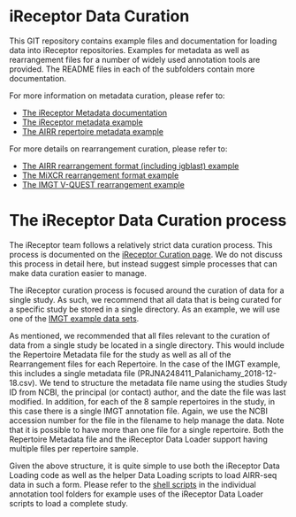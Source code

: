 # iReceptor Data Curation

This GIT repository contains example files and documentation for loading data into iReceptor repositories. Examples for metadata as well as rearrangement files for a number of widely used annotation tools are provided. The README files in each of the subfolders contain more documentation.

For more information on metadata curation, please refer to: 
* [The iReceptor Metadata documentation](metadata)
* [The iReceptor metadata example](test/ir_repertoire)
* [The AIRR repertoire metadata example](test/airr_repertoire)

For more details on rearrangement curation, please refer to:
* [The AIRR rearrangement format (including igblast) example](test/igblast)
* [The MiXCR rearrangement format example](test/mixcr)
* [The IMGT V-QUEST rearrangement example](test/imgt)


# The iReceptor Data Curation process

The iReceptor team follows a relatively strict data curation process. This process is documented on the [iReceptor Curation page](http://www.ireceptor.org/curation). We do not discuss this process in detail here, but instead suggest simple processes that can make data curation easier to manage.

The iReceptor curation process is focused around the curation of data for a single study. As such, we recommend that all data that is being curated for a specific study be stored in a single directory. As an example, we will use one of the [IMGT example data sets](test/imgt/imgt).

As mentioned, we recommended that all files relevant to the curation of data from a single study be located in a single directory. This would include the Repertoire Metadata file for the study as well as all of the Rearrangement files for each Repertoire. In the case of the IMGT example, this includes a single metadata file (PRJNA248411_Palanichamy_2018-12-18.csv). We tend to structure the metadata file name using the studies Study ID from NCBI, the principal (or contact) author, and the date the file was last modified. In addition, for each of the 8 sample repertoires in the study, in this case there is a single IMGT annotation file. Again, we use the NCBI accession number for the file in the filename to help manage the data. Note that it is possible to have more than one file for a single repertoire. Both the Repertoire Metadata file and the iReceptor Data Loader support having multiple files per repertoire sample.

Given the above structure, it is quite simple to use both the iReceptor Data Loading code as well as the helper Data Loading scripts to load AIRR-seq data in such a form. Please refer to the [shell scripts](test/imgt/test_imgt_large.sh) in the individual annotation tool folders for example uses of the iReceptor Data Loader scripts to load a complete study.

